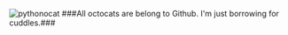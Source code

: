 ![pythonocat](https://octodex.github.com/images/pythocat.png)
###All octocats are belong to Github. I'm just borrowing for cuddles.###
